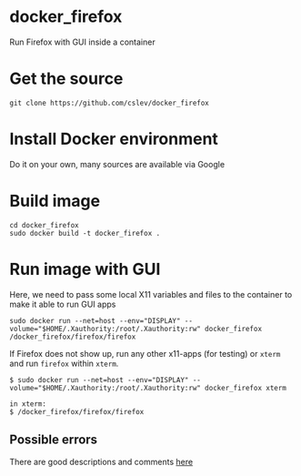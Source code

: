 # docker_firefox
Run Firefox with GUI inside a container

# Get the source
```
git clone https://github.com/cslev/docker_firefox
```

# Install Docker environment
Do it on your own, many sources are available via Google

# Build image
```
cd docker_firefox
sudo docker build -t docker_firefox .
```

# Run image with GUI
Here, we need to pass some local X11 variables and files to the container to make it able to run GUI apps
```
sudo docker run --net=host --env="DISPLAY" --volume="$HOME/.Xauthority:/root/.Xauthority:rw" docker_firefox /docker_firefox/firefox/firefox
```

If Firefox does not show up, run any other x11-apps (for testing) or `xterm` and run `firefox` within `xterm`.
```
$ sudo docker run --net=host --env="DISPLAY" --volume="$HOME/.Xauthority:/root/.Xauthority:rw" docker_firefox xterm

in xterm:
$ /docker_firefox/firefox/firefox

```

## Possible errors
There are good descriptions and comments [here](https://medium.com/@SaravSun/running-gui-applications-inside-docker-containers-83d65c0db110)
